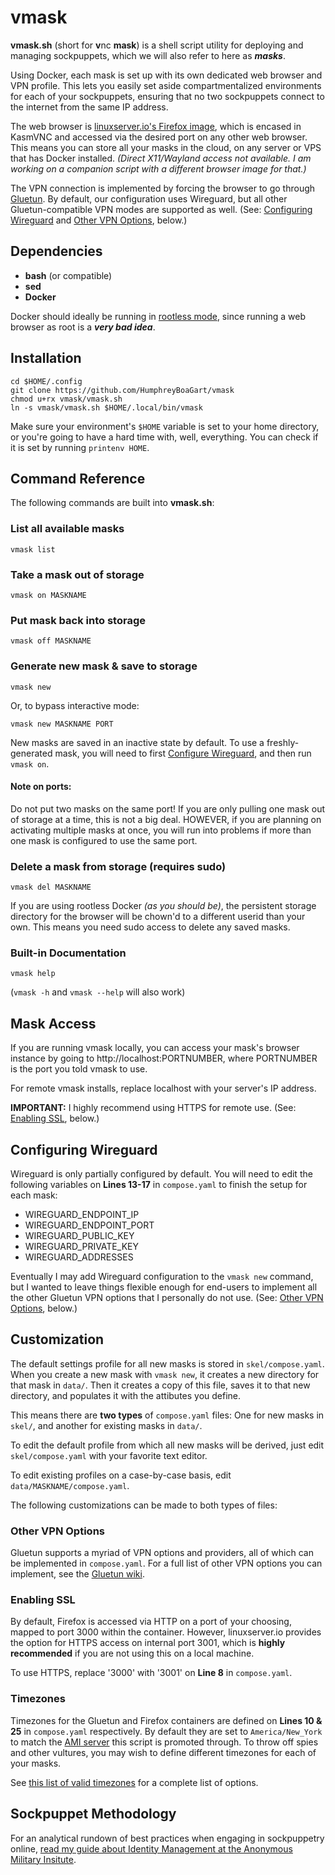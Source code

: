 # vmask
**vmask.sh** (short for **v**nc **mask**) is a shell script utility for deploying and managing sockpuppets, which we will also refer to here as ***masks***.

Using Docker, each mask is set up with its own dedicated web browser and VPN profile. This lets you easily set aside compartmentalized environments for each of your sockpuppets, ensuring that no two sockpuppets connect to the internet from the same IP address.

The web browser is [linuxserver.io's Firefox image](https://docs.linuxserver.io/images/docker-firefox/), which is encased in KasmVNC and accessed via the desired port on any other web browser. This means you can store all your masks in the cloud, on any server or VPS that has Docker installed. *(Direct X11/Wayland access not available. I am working on a companion script with a different browser image for that.)*

The VPN connection is implemented by forcing the browser to go through [Gluetun](https://github.com/qdm12/gluetun). By default, our configuration uses Wireguard, but all other Gluetun-compatible VPN modes are supported as well. (See: [Configuring Wireguard](#configuring-wireguard) and [Other VPN Options](#other-vpn-options), below.)

## Dependencies
- **bash** (or compatible)
- **sed**
- **Docker**

Docker should ideally be running in [rootless mode](https://docs.docker.com/engine/security/rootless/), since running a web browser as root is a ***very bad idea***.

## Installation
```
cd $HOME/.config
git clone https://github.com/HumphreyBoaGart/vmask
chmod u+rx vmask/vmask.sh
ln -s vmask/vmask.sh $HOME/.local/bin/vmask
```

Make sure your environment's `$HOME` variable is set to your home directory, or you're going to have a hard time with, well, everything. You can check if it is set by running `printenv HOME`.

## Command Reference
The following commands are built into **vmask.sh**:

### List all available masks
```
vmask list
```

### Take a mask out of storage
```
vmask on MASKNAME
```

### Put mask back into storage
```
vmask off MASKNAME
```

### Generate new mask & save to storage
```
vmask new
```

Or, to bypass interactive mode:
```
vmask new MASKNAME PORT
```

New masks are saved in an inactive state by default. To use a freshly-generated mask, you will need to first [Configure Wireguard](#configuring-wireguard), and then run `vmask on`.

#### Note on ports:
Do not put two masks on the same port! If you are only pulling one mask out of storage at a time, this is not a big deal. HOWEVER, if you are planning on activating multiple masks at once, you will run into problems if more than one mask is configured to use the same port.

### Delete a mask from storage (requires sudo)
```
vmask del MASKNAME
```

If you are using rootless Docker *(as you should be)*, the persistent storage directory for the browser will be chown'd to a different userid than your own. This means you need sudo access to delete any saved masks.

### Built-in Documentation
```
vmask help
```

(`vmask -h` and `vmask --help` will also work)

## Mask Access
If you are running vmask locally, you can access your mask's browser instance by going to http://localhost:PORTNUMBER, where PORTNUMBER is the port you told vmask to use.

For remote vmask installs, replace localhost with your server's IP address.

**IMPORTANT:** I highly recommend using HTTPS for remote use. (See: [Enabling SSL](#enabling-ssl), below.)

## Configuring Wireguard
Wireguard is only partially configured by default. You will need to edit the following variables on **Lines 13-17** in `compose.yaml` to finish the setup for each mask:
- WIREGUARD_ENDPOINT_IP
- WIREGUARD_ENDPOINT_PORT
- WIREGUARD_PUBLIC_KEY
- WIREGUARD_PRIVATE_KEY
- WIREGUARD_ADDRESSES

Eventually I may add Wireguard configuration to the `vmask new` command, but I wanted to leave things flexible enough for end-users to implement all the other Gluetun VPN options that I personally do not use. (See: [Other VPN Options](#other-vpn-options), below.)

## Customization
The default settings profile for all new masks is stored in `skel/compose.yaml`. When you create a new mask with `vmask new`, it creates a new directory for that mask in `data/`. Then it creates a copy of this file, saves it to that new directory, and populates it with the attibutes you define.

This means there are **two types** of `compose.yaml` files: One for new masks in `skel/`, and another for existing masks in `data/`.

To edit the default profile from which all new masks will be derived, just edit `skel/compose.yaml` with your favorite text editor.

To edit existing profiles on a case-by-case basis, edit `data/MASKNAME/compose.yaml`.

The following customizations can be made to both types of files:

### Other VPN Options
Gluetun supports a myriad of VPN options and providers, all of which can be implemented in `compose.yaml`. For a full list of other VPN options you can implement, see the [Gluetun wiki](https://github.com/qdm12/gluetun-wiki/blob/main/setup/readme.md).

### Enabling SSL
By default, Firefox is accessed via HTTP on a port of your choosing, mapped to port 3000 within the container. However, linuxserver.io provides the option for HTTPS access on internal port 3001, which is **highly recommended** if you are not using this on a local machine.

To use HTTPS, replace '3000' with '3001' on **Line 8** in `compose.yaml`.

### Timezones
Timezones for the Gluetun and Firefox containers are defined on **Lines 10 & 25** in `compose.yaml` respectively. By default they are set to `America/New_York` to match the [AMI server](https://github.com/bestpoint) this script is promoted through. To throw off spies and other vultures, you may wish to define different timezones for each of your masks.

See [this list of valid timezones](https://en.wikipedia.org/wiki/List_of_tz_database_time_zones#List) for a complete list of options.

## Sockpuppet Methodology
For an analytical rundown of best practices when engaging in sockpuppetry online, [read my guide about Identity Management at the Anonymous Military Insitute](https://bestpoint.institute/diy/identity-management).
